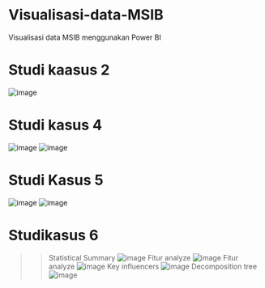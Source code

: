 # Visualisasi-data-MSIB
Visualisasi data MSIB menggunakan Power BI

# Studi kaasus 2
![image](https://github.com/user-attachments/assets/66b46b6e-a04f-4df2-a4db-cc8b8e6ffd3a)

# Studi kasus 4
![image](https://github.com/user-attachments/assets/7a900827-b91e-4577-83e9-0863caa32087)
![image](https://github.com/user-attachments/assets/7e1fb6ac-87b8-4697-be51-18ed9ced2fc3)

# Studi Kasus 5
![image](https://github.com/user-attachments/assets/dc3d5006-fce6-4395-883d-b504aca2be0d)
![image](https://github.com/user-attachments/assets/253cb6cf-630a-46c2-87b3-cf2478c22d05)

# Studikasus 6
>> Statistical Summary
![image](https://github.com/user-attachments/assets/7ccfa83d-b957-45f6-a99e-5682a483a100)
>> Fitur analyze
![image](https://github.com/user-attachments/assets/3c2f4a10-550a-41f5-84fd-caf9117fd814)
>> Fitur analyze
![image](https://github.com/user-attachments/assets/057b3d56-3a80-4412-9beb-b2a892aabdef)
>> Key influencers
![image](https://github.com/user-attachments/assets/c5a89ccc-6b20-46f5-b47c-64e414253d12)
>> Decomposition tree 
![image](https://github.com/user-attachments/assets/e34f98da-50ab-42b4-b5d9-ca2e23cf7768)



